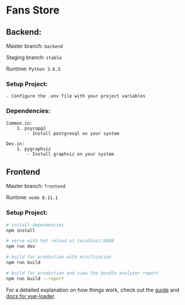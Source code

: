 # Fans Store

## Backend:

Master branch: `backend`

Staging branch: `stable`

Runtime: `Python 3.6.5`

### Setup Project:

    - Configure the .env file with your project variables

### Dependencies:

    Common.in:
        1. psycopg2
            - Install postgresql on your system

    Dev.in:
        1. pygraphviz
            - Install graphviz on your system

## Frontend

Master branch: `frontend`

Runtime: `node 8.11.1`

### Setup Project:

``` bash
# install dependencies
npm install

# serve with hot reload at localhost:8080
npm run dev

# build for production with minification
npm run build

# build for production and view the bundle analyzer report
npm run build --report
```

For a detailed explanation on how things work, check out the [guide](http://vuejs-templates.github.io/webpack/) and [docs for vue-loader](http://vuejs.github.io/vue-loader).
